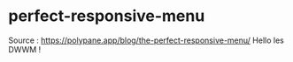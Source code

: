 # perfect-responsive-menu
Source : https://polypane.app/blog/the-perfect-responsive-menu/
Hello les DWWM !